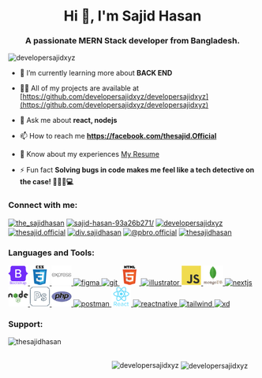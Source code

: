 <h1 align="center">Hi 👋, I'm Sajid Hasan</h1>
<h3 align="center">A passionate MERN Stack developer from Bangladesh.</h3>

<p align="left"> <img src="https://komarev.com/ghpvc/?username=developersajidxyz&label=Profile%20views&color=0e75b6&style=flat" alt="developersajidxyz" /> </p>

- 🌱 I’m currently learning more about **BACK END**

- 👨‍💻 All of my projects are available at [https://github.com/developersajidxyz/developersajidxyz](https://github.com/developersajidxyz/developersajidxyz)

- 💬 Ask me about **react, nodejs**

- 📫 How to reach me **https://facebook.com/thesajid.Official**

- 📄 Know about my experiences [My Resume](https://docs.google.com/document/d/1gho4h-dZeYVqZpnRaA99Y_Mf4LAhXGYnWy1cv6nD64U/edit?usp=sharing)

- ⚡ Fun fact **Solving bugs in code makes me feel like a tech detective on the case! 🐞🕵️‍♂️💻**

<h3 align="left">Connect with me:</h3>
<p align="left">
<a href="https://twitter.com/the_sajidhasan" target="blank"><img align="center" src="https://raw.githubusercontent.com/rahuldkjain/github-profile-readme-generator/master/src/images/icons/Social/twitter.svg" alt="the_sajidhasan" height="30" width="40" /></a>
<a href="https://linkedin.com/in/sajid-hasan-93a26b271/" target="blank"><img align="center" src="https://raw.githubusercontent.com/rahuldkjain/github-profile-readme-generator/master/src/images/icons/Social/linked-in-alt.svg" alt="sajid-hasan-93a26b271/" height="30" width="40" /></a>
<a href="https://codesandbox.com/developersajidxyz" target="blank"><img align="center" src="https://raw.githubusercontent.com/rahuldkjain/github-profile-readme-generator/master/src/images/icons/Social/codesandbox.svg" alt="developersajidxyz" height="30" width="40" /></a>
<a href="https://fb.com/developerSajidHasan" target="blank"><img align="center" src="https://raw.githubusercontent.com/rahuldkjain/github-profile-readme-generator/master/src/images/icons/Social/facebook.svg" alt="thesajid.official" height="30" width="40" /></a>
<a href="https://instagram.com/div.sajidhasan" target="blank"><img align="center" src="https://raw.githubusercontent.com/rahuldkjain/github-profile-readme-generator/master/src/images/icons/Social/instagram.svg" alt="div.sajidhasan" height="30" width="40" /></a>
<a href="https://www.youtube.com/c/@pbro.official" target="blank"><img align="center" src="https://raw.githubusercontent.com/rahuldkjain/github-profile-readme-generator/master/src/images/icons/Social/youtube.svg" alt="@pbro.official" height="30" width="40" /></a>
<a href="https://discord.gg/thesajidhasan" target="blank"><img align="center" src="https://raw.githubusercontent.com/rahuldkjain/github-profile-readme-generator/master/src/images/icons/Social/discord.svg" alt="thesajidhasan" height="30" width="40" /></a>
</p>

<h3 align="left">Languages and Tools:</h3>
<p align="left"> <a href="https://getbootstrap.com" target="_blank" rel="noreferrer"> <img src="https://raw.githubusercontent.com/devicons/devicon/master/icons/bootstrap/bootstrap-plain-wordmark.svg" alt="bootstrap" width="40" height="40"/> </a> <a href="https://www.w3schools.com/css/" target="_blank" rel="noreferrer"> <img src="https://raw.githubusercontent.com/devicons/devicon/master/icons/css3/css3-original-wordmark.svg" alt="css3" width="40" height="40"/> </a> <a href="https://expressjs.com" target="_blank" rel="noreferrer"> <img src="https://raw.githubusercontent.com/devicons/devicon/master/icons/express/express-original-wordmark.svg" alt="express" width="40" height="40"/> </a> <a href="https://www.figma.com/" target="_blank" rel="noreferrer"> <img src="https://www.vectorlogo.zone/logos/figma/figma-icon.svg" alt="figma" width="40" height="40"/> </a> <a href="https://git-scm.com/" target="_blank" rel="noreferrer"> <img src="https://www.vectorlogo.zone/logos/git-scm/git-scm-icon.svg" alt="git" width="40" height="40"/> </a> <a href="https://www.w3.org/html/" target="_blank" rel="noreferrer"> <img src="https://raw.githubusercontent.com/devicons/devicon/master/icons/html5/html5-original-wordmark.svg" alt="html5" width="40" height="40"/> </a> <a href="https://www.adobe.com/in/products/illustrator.html" target="_blank" rel="noreferrer"> <img src="https://www.vectorlogo.zone/logos/adobe_illustrator/adobe_illustrator-icon.svg" alt="illustrator" width="40" height="40"/> </a> <a href="https://developer.mozilla.org/en-US/docs/Web/JavaScript" target="_blank" rel="noreferrer"> <img src="https://raw.githubusercontent.com/devicons/devicon/master/icons/javascript/javascript-original.svg" alt="javascript" width="40" height="40"/> </a> <a href="https://www.mongodb.com/" target="_blank" rel="noreferrer"> <img src="https://raw.githubusercontent.com/devicons/devicon/master/icons/mongodb/mongodb-original-wordmark.svg" alt="mongodb" width="40" height="40"/> </a> <a href="https://nextjs.org/" target="_blank" rel="noreferrer"> <img src="https://cdn.worldvectorlogo.com/logos/nextjs-2.svg" alt="nextjs" width="40" height="40"/> </a> <a href="https://nodejs.org" target="_blank" rel="noreferrer"> <img src="https://raw.githubusercontent.com/devicons/devicon/master/icons/nodejs/nodejs-original-wordmark.svg" alt="nodejs" width="40" height="40"/> </a> <a href="https://www.photoshop.com/en" target="_blank" rel="noreferrer"> <img src="https://raw.githubusercontent.com/devicons/devicon/master/icons/photoshop/photoshop-line.svg" alt="photoshop" width="40" height="40"/> </a> <a href="https://www.php.net" target="_blank" rel="noreferrer"> <img src="https://raw.githubusercontent.com/devicons/devicon/master/icons/php/php-original.svg" alt="php" width="40" height="40"/> </a> <a href="https://postman.com" target="_blank" rel="noreferrer"> <img src="https://www.vectorlogo.zone/logos/getpostman/getpostman-icon.svg" alt="postman" width="40" height="40"/> </a> <a href="https://reactjs.org/" target="_blank" rel="noreferrer"> <img src="https://raw.githubusercontent.com/devicons/devicon/master/icons/react/react-original-wordmark.svg" alt="react" width="40" height="40"/> </a> <a href="https://reactnative.dev/" target="_blank" rel="noreferrer"> <img src="https://reactnative.dev/img/header_logo.svg" alt="reactnative" width="40" height="40"/> </a> <a href="https://tailwindcss.com/" target="_blank" rel="noreferrer"> <img src="https://www.vectorlogo.zone/logos/tailwindcss/tailwindcss-icon.svg" alt="tailwind" width="40" height="40"/> </a> <a href="https://www.adobe.com/products/xd.html" target="_blank" rel="noreferrer"> <img src="https://cdn.worldvectorlogo.com/logos/adobe-xd.svg" alt="xd" width="40" height="40"/> </a> </p>

<h3 align="left">Support:</h3>
<p><a href="https://www.buymeacoffee.com/thesajidhasan"> <img align="left" src="https://cdn.buymeacoffee.com/buttons/v2/default-yellow.png" height="50" width="210" alt="thesajidhasan" /></a></p><br><br>

<p><img align="left" src="https://github-readme-stats.vercel.app/api/top-langs?username=developersajidxyz&show_icons=true&locale=en&layout=compact" alt="developersajidxyz" /></p>

<p>&nbsp;<img align="center" src="https://github-readme-stats.vercel.app/api?username=developersajidxyz&show_icons=true&locale=en" alt="developersajidxyz" /></p>
